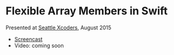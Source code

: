 # Flexible Array Members in Swift

Presented at [Seattle Xcoders](http://www.meetup.com/xcoders/), August 2015

* [Screencast](https://youtu.be/tA4jY-qKkKo)
* Video: coming soon

